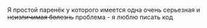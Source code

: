 Я простой паренёк у которого имеется одна очень серьезная и ~~неизличимая болезнь~~ проблема - я люблю писать код
